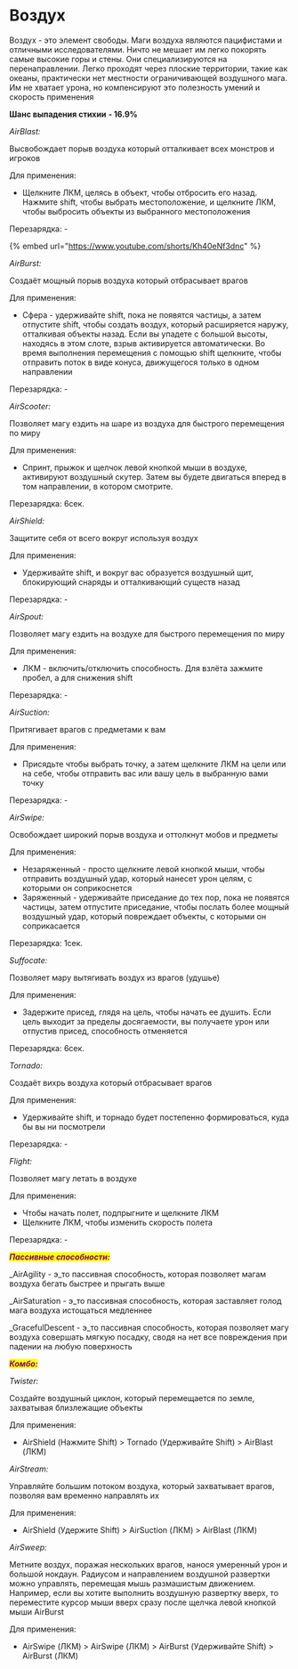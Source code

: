 # Воздух

&#x20;Воздух - это элемент свободы. Маги воздуха являются пацифистами и отличными исследователями. Ничто не мешает им легко покорять самые высокие горы и стены. Они специализируются на перенаправлении. Легко проходят через плоские территории, такие как океаны, практически нет местности ограничивающей воздушного мага. Им не хватает урона, но компенсируют это полезность умений и скорость применения

**Шанс выпадения стихии** **- 16.9%**&#x20;

_AirBlast:_

Высвобождает порыв воздуха который отталкивает всех монстров и игроков

Для применения:&#x20;

* &#x20;Щелкните ЛКМ, целясь в объект, чтобы отбросить его назад. Нажмите shift, чтобы выбрать местоположение, и щелкните ЛКМ, чтобы выбросить объекты из выбранного местоположения

Перезарядка: -

{% embed url="https://www.youtube.com/shorts/Kh40eNf3dnc" %}

_AirBurst:_

Создаёт мощный порыв воздуха который отбрасывает врагов

Для применения:&#x20;

* &#x20;Сфера - удерживайте shift, пока не появятся частицы, а затем отпустите shift, чтобы создать воздух, который расширяется наружу, отталкивая объекты назад. Если вы упадете с большой высоты, находясь в этом слоте, взрыв активируется автоматически.  Во время выполнения перемещения с помощью shift щелкните, чтобы отправить поток в виде конуса, движущегося только в одном направлении

Перезарядка: -

_AirScooter:_

Позволяет магу ездить на шаре из воздуха для быстрого перемещения по миру

Для применения:&#x20;

* &#x20;Спринт, прыжок и щелчок левой кнопкой мыши в воздухе, активируют воздушный скутер. Затем вы будете двигаться вперед в том направлении, в котором смотрите.

Перезарядка: 6сек.

_AirShield:_

Защитите себя от всего вокруг используя воздух

Для применения:&#x20;

* &#x20;Удерживайте shift, и вокруг вас образуется воздушный щит, блокирующий снаряды и отталкивающий существ назад

Перезарядка: -

_AirSpout:_

Позволяет магу ездить на воздухе для быстрого перемещения по миру

Для применения:

* &#x20;ЛКМ - включить/отключить способность. Для взлёта зажмите пробел, а для снижения shift

Перезарядка: -

_AirSuction:_

Притягивает врагов с предметами к вам

Для применения:&#x20;

* &#x20;Присядьте чтобы выбрать точку, а затем щелкните ЛКМ на цели или на себе, чтобы отправить вас или вашу цель в выбранную вами точку

Перезарядка: -

_AirSwipe:_

Освобождает широкий порыв воздуха и оттолкнут мобов и предметы

Для применения:&#x20;

* &#x20;Незаряженный - просто щелкните левой кнопкой мыши, чтобы отправить воздушный удар, который нанесет урон целям, с которыми он соприкоснется
* Заряженный - удерживайте приседание до тех пор, пока не появятся частицы, затем отпустите приседание, чтобы послать более мощный воздушный удар, который повреждает объекты, с которыми он соприкасается

Перезарядка: 1сек.

_Suffocate:_

Позволяет мару вытягивать воздух из врагов (удушье)

Для применения: &#x20;

* &#x20;Задержите присед, глядя на цель, чтобы начать ее душить. Если цель выходит за пределы досягаемости, вы получаете урон или отпустив присед, способность отменяется

Перезарядка: 6сек.

_Tornado:_

Создаёт вихрь воздуха который отбрасывает врагов

Для применения:&#x20;

* Удерживайте shift, и торнадо будет постепенно формироваться, куда бы вы ни посмотрели

Перезарядка: -

_Flight:_

Позволяет магу летать в воздухе

Для применения:

* Чтобы начать полет, подпрыгните и щелкните ЛКМ
* Щелкните ЛКМ, чтобы изменить скорость полета

Перезарядка: -

_<mark style="color:purple;">**Пассивные способности:**</mark>_

_AirAgility - э_то пассивная способность, которая позволяет магам воздуха бегать быстрее и прыгать выше

_AirSaturation - э_то пассивная способность, которая заставляет голод мага воздуха истощаться медленнее

_GracefulDescent - э_то пассивная способность, которая позволяет магу воздуха совершать мягкую посадку, сводя на нет все повреждения при падении на любую поверхность

_<mark style="color:purple;">**Комбо:**</mark>_

_Twister:_&#x20;

Создайте воздушный циклон, который перемещается по земле, захватывая близлежащие объекты

Для применения:

* AirShield (Нажмите Shift) > Tornado (Удерживайте Shift) > AirBlast (ЛКМ)

_AirStream:_

Управляйте большим потоком воздуха, который захватывает врагов, позволяя вам временно направлять их

Для применения:

* AirShield (Удержите Shift) > AirSuction (ЛКМ) > AirBlast (ЛКМ)

_AirSweep:_

Метните воздух, поражая нескольких врагов, нанося умеренный урон и большой нокдаун. Радиусом и направлением воздушной развертки можно управлять, перемещая мышь размашистым движением. Например, если вы хотите выполнить воздушную развертку вверх, то переместите курсор мыши вверх сразу после щелчка левой кнопкой мыши AirBurst

Для применения:

* AirSwipe (ЛКМ) > AirSwipe (ЛКМ) > AirBurst (Удерживайте Shift) > AirBurst (ЛКМ)

